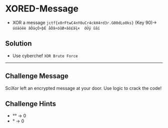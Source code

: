 # XORED-Message
* XOR a message
`jctf{x0rFtwC4nY0uCr4ckH4rd3r.G00dLo0ks}` (Key 90)-> `úóäöëè âÖäçÓ¤þÉ åÓâ¤óûØ¤âô£â¾×  ôÜÿ ûãí`


## Solution
* Use cyberchef `XOR Brute Force`

--- 

## Challenge Message 
SciXor left an encrypted message at your door. Use logic to crack the code!  

## Challenge Hints
* °° -> 0
* ° -> 0
